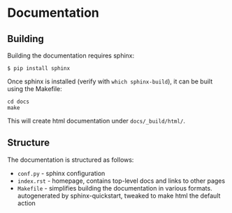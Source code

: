 # Documentation

## Building

Building the documentation requires sphinx:

    $ pip install sphinx

Once sphinx is installed (verify with `which sphinx-build`), it can be
built using the Makefile:

    cd docs
    make

This will create html documentation under `docs/_build/html/`.

## Structure

The documentation is structured as follows:

* `conf.py` - sphinx configuration
* `index.rst` - homepage, contains top-level docs and links to other pages
* `Makefile` - simplifies building the documentation in various formats.
   autogenerated by sphinx-quickstart, tweaked to make html the default action
